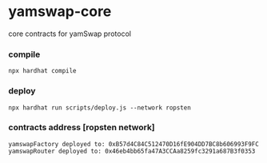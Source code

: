 # yamswap-core
core contracts for yamSwap protocol

### compile
`npx hardhat compile`

### deploy
`npx hardhat run scripts/deploy.js --network ropsten`

### contracts address [ropsten network]
```
yamswapFactory deployed to: 0xB57d4C84C512470D16fE904DD7BC8b606993F9FC
yamswapRouter deployed to: 0x46eb4bb65fa47A3CCAa8259fc3291a687B3f0353
```